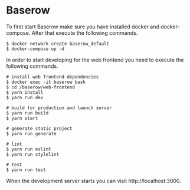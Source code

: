 # Baserow

To first start Baserow make sure you have installed docker and docker-compose. After that execute the following commands.

```
$ docker network create baserow_default
$ docker-compose up -d
```

In order to start developing for the web frontend you need to execute the following commands.

```
# install web frontend dependencies
$ docker exec -it baserow bash
$ cd /baserow/web-frontend
$ yarn install
$ yarn run dev

# build for production and launch server
$ yarn run build
$ yarn start

# generate static project
$ yarn run generate

# lint
$ yarn run eslint
$ yarn run stylelint

# test
$ yarn run test
```

When the development server starts you can visit http://localhost:3000.
